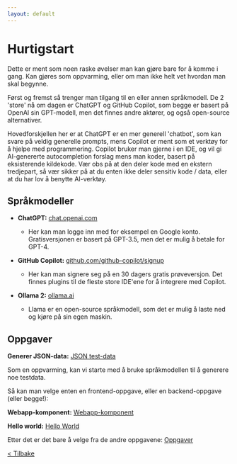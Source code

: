 ```yaml
---
layout: default
---
```


# Hurtigstart

Dette er ment som noen raske øvelser man kan gjøre bare for å komme i gang.
Kan gjøres som oppvarming, eller om man ikke helt vet hvordan man skal begynne.

Først og fremst så trenger man tilgang til en eller annen språkmodell.
De 2 'store' nå om dagen er ChatGPT og GitHub Copilot, som begge er basert på OpenAI
sin GPT-modell, men det finnes andre aktører, og også open-source alternativer.

Hovedforskjellen her er at ChatGPT er en mer generell 'chatbot', som kan svare på
veldig generelle prompts, mens Copilot er ment som et verktøy for å hjelpe med programmering.
Copilot bruker man gjerne i en IDE, og vil gi AI-genererte autocompletion forslag mens man koder,
basert på eksisterende kildekode.
Vær obs på at den deler kode med en ekstern tredjepart, så vær sikker på at du enten ikke
deler sensitiv kode / data, eller at du har lov å benytte AI-verktøy.

## Språkmodeller

- **ChatGPT:** [chat.openai.com](https://chat.openai.com/)
    - Her kan man logge inn med for eksempel en Google konto. Gratisversjonen er basert på GPT-3.5,
      men det er mulig å betale for GPT-4.

- **GitHub Copilot:** [github.com/github-copilot/signup](https://github.com/github-copilot/signup)
    - Her kan man signere seg på en 30 dagers gratis prøveversjon.
      Det finnes plugins til de fleste store IDE'ene for å integrere med Copilot.

- **Ollama 2:** [ollama.ai](https://ollama.ai/)
    - Llama er en open-source språkmodell, som det er mulig å laste ned og kjøre
      på sin egen maskin.

## Oppgaver

**Generer JSON-data:** [JSON test-data](./exercises/Test-data-JSON.md)

Som en oppvarming, kan vi starte med å bruke språkmodellen til å generere noe testdata.

Så kan man velge enten en frontend-oppgave, eller en backend-oppgave (eller begge!):

**Webapp-komponent:** [Webapp-komponent](./exercises/Webapp-komponent.md)

**Hello world:** [Hello World](./exercises/Hello-world.md)

Etter det er det bare å velge fra de andre oppgavene: [Oppgaver](./exercises.md)

[< Tilbake](../)